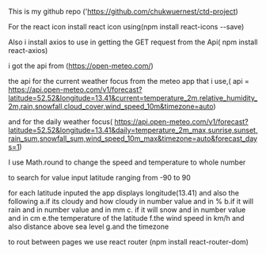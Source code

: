 This is my github repo ('https://github.com/chukwuernest/ctd-project)

For the react icon install react icon using(npm install react-icons --save)

Also i install axios to use in getting the GET request from the Api( npm install react-axios)

i got the api from (https://open-meteo.com/)

the api for the current weather focus from the meteo app that i use,( api =
https://api.open-meteo.com/v1/forecast?latitude=52.52&longitude=13.41&current=temperature_2m,relative_humidity_2m,rain,snowfall,cloud_cover,wind_speed_10m&timezone=auto)

and for the daily weather focus( https://api.open-meteo.com/v1/forecast?latitude=52.52&longitude=13.41&daily=temperature_2m_max,sunrise,sunset,rain_sum,snowfall_sum,wind_speed_10m_max&timezone=auto&forecast_days=1)

I use Math.round to change the speed and temperature to whole number

to search for value input latitude ranging from -90 to 90

for each latitude inputed the app displays longitude(13.41) and also the following
a.if its cloudy and how cloudy in number value and in %
b.if it will rain and in number value and in mm
c. if it will snow and in number value and in cm
e.the temperature of the latitude
f.the wind speed in km/h and also distance above sea level
g.and the timezone

to rout between pages we use react router (npm install react-router-dom)
